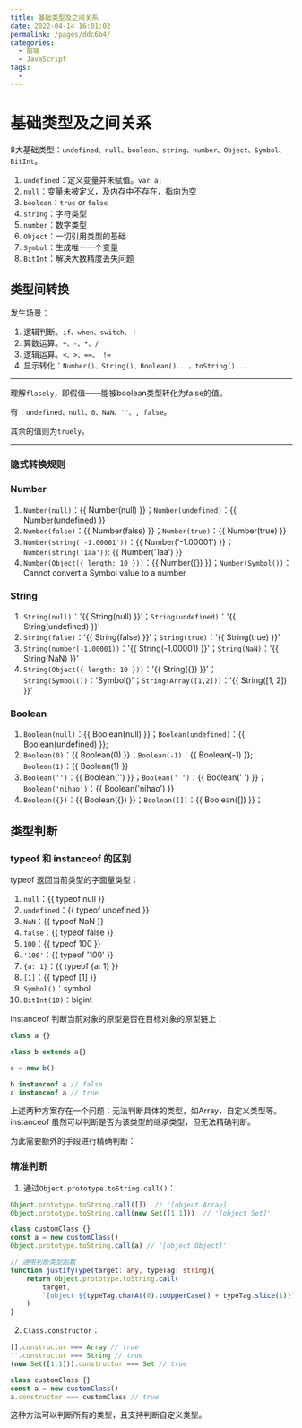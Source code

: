 ```yaml
---
title: 基础类型及之间关系
date: 2022-04-14 16:01:02
permalink: /pages/ddc6b4/
categories:
  - 前端
  - JavaScript
tags:
  - 
---
```


# 基础类型及之间关系

8大基础类型：`undefined、null、boolean、string、number、Object、Symbol、BitInt`。

1. `undefined`：定义变量并未赋值。`var a;`
2. `null`：变量未被定义，及内存中不存在，指向为空
3. `boolean`：`true` or `false`
4. `string`：字符类型
5. `number`：数字类型
6. `Object`：一切引用类型的基础
7. `Symbol`：生成唯一一个变量
8. `BitInt`：解决大数精度丢失问题

<!-- more -->

## 类型间转换

发生场景：

1. 逻辑判断。`if、when、switch、！`
2. 算数运算。`+、-、*、/`
3. 逻辑运算。`<、>、==、 !=`
4. 显示转化：`Number()、String()、Boolean()...，toString()...`

---

理解`flasely`，即假值——能被boolean类型转化为false的值。

有：`undefined、null、0、NaN、''、, false`。

其余的值则为`truely`。

---

### 隐式转换规则

### Number

1. `Number(null)`：{{ Number(null) }}；`Number(undefined)`：{{ Number(undefined) }} 
2. `Number(false)`：{{ Number(false) }}；`Number(true)`：{{ Number(true) }}
3. `Number(string('-1.00001'))`：{{ Number('-1.00001') }}；`Number(string('1aa'))`: {{ Number('1aa') }}
4. `Number(Object({ length: 10 }))`：{{ Number({}) }}；`Number(Symbol())`：Cannot convert a Symbol value to a number

### String

1. `String(null)`：'{{ String(null) }}'；`String(undefined)`：'{{ String(undefined) }}'
2. `String(false)`：'{{ String(false) }}'；`String(true)`：'{{ String(true) }}'
3. `String(number(-1.00001))`：'{{ String(-1.00001) }}'；`String(NaN)`：'{{ String(NaN) }}'
4. `String(Object({ length: 10 }))`：'{{ String({}) }}'；`String(Symbol())`：'Symbol()'；`String(Array([1,2]))`：'{{ String([1, 2]) }}'

### Boolean

1. `Boolean(null)`：{{ Boolean(null) }}；`Boolean(undefined)`：{{ Boolean(undefined) }};
2. `Boolean(0)`：{{ Boolean(0) }}；`Boolean(-1)`：{{ Boolean(-1) }}; `Boolean(1)`：{{ Boolean(1) }}
3. `Boolean('')`：{{ Boolean('') }}；`Boolean(' ')`：{{ Boolean(' ') }}；`Boolean('nihao')`：{{ Boolean('nihao') }}
4. `Boolean({})`：{{ Boolean({}) }}；`Boolean([])`：{{ Boolean([]) }}；

## 类型判断

### typeof 和 instanceof 的区别

typeof 返回当前类型的字面量类型：

1. `null`：{{ typeof null }}
2. `undefined`：{{ typeof undefined }}
3. `NaN`：{{ typeof NaN }}
4. `false`：{{ typeof false }}
5. `100`：{{ typeof 100 }}
6. `'100'`：{{ typeof '100' }}
7. `{a: 1}`：{{ typeof {a: 1} }}
8. `[1]`：{{ typeof [1] }}
9. `Symbol()`：symbol
10. `BitInt(10)`：bigint

instanceof 判断当前对象的原型是否在目标对象的原型链上：

```javascript
class a {}

class b extends a{}

c = new b()

b instanceof a // false
c instanceof a // true
```

上述两种方案存在一个问题：无法判断具体的类型，如Array，自定义类型等。instanceof 虽然可以判断是否为该类型的继承类型，但无法精确判断。

为此需要额外的手段进行精确判断：

### 精准判断

1. 通过`Object.prototype.toString.call()`：
```typescript
Object.prototype.toString.call([])  // '[object Array]'
Object.prototype.toString.call(new Set([1,1]))  // '[object Set]'

class customClass {}
const a = new customClass()
Object.prototype.toString.call(a) // '[object Object]'

// 通用判断类型函数
function justifyType(target: any, typeTag: string){
    return Object.prototype.toString.call(
        target, 
        `[object ${typeTag.charAt(0).toUpperCase() + typeTag.slice(1)}]`
    )
}
```

2. `Class.constructor`：
```typescript
[].constructor === Array // true
''.constructor === String // true
(new Set([1,1])).constructor === Set // true

class customClass {}
const a = new customClass()
a.constructor === customClass // true
```
这种方法可以判断所有的类型，且支持判断自定义类型。
